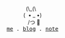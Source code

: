 <p align="center">
  <span>
    &nbsp;(\_(\&nbsp;&nbsp;&nbsp;<br/>
    (&nbsp; • _ •)<br/>
    &nbsp;&nbsp;/つ 🍵<br/>
  </span>
  <samp>
    <a href="https://yonatan.cn/me">me</a> .
    <a href="https://yonatan.cn/posts">blog</a> .
    <a href="https://yonatan.cn/notes/gists">note</a> 
    <!-- <a href="https://yonatan.cn/resume">resume</a/> -->
  </samp>
</p>





